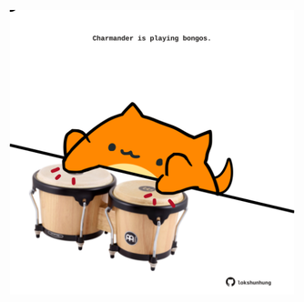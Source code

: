 <!-- built at 20/04/2024, 01:22:19 UTC -->
<p align="center">
  <img width="500" height="500" src="./ReadmeImage.svg">
</p>
